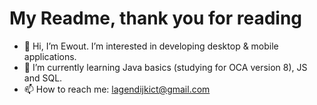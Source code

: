 # My Readme, thank you for reading
- 👋 Hi, I’m Ewout. I’m interested in developing desktop & mobile applications.
- 🌱 I’m currently learning Java basics (studying for OCA version 8), JS and SQL.
- 📫 How to reach me: lagendijkict@gmail.com

<!---
Anton2020/Anton2020 is a ✨ special ✨ repository because its `README.md` (this file) appears on your GitHub profile.
You can click the Preview link to take a look at your changes.
--->
